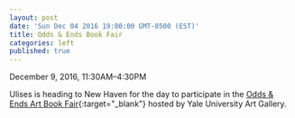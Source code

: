 ```yaml
---
layout: post
date: 'Sun Dec 04 2016 19:00:00 GMT-0500 (EST)'
title: Odds & Ends Book Fair
categories: left
published: true
---
```

December 9, 2016, 11:30AM–4:30PM

Ulises is heading to New Haven for the day to participate in the [Odds & Ends Art Book Fair](http://artgallery.yale.edu/calendar/events/book-fair-odds-and-ends-art-booksbook-arts-today){:target="_blank"} hosted by Yale University Art Gallery.
